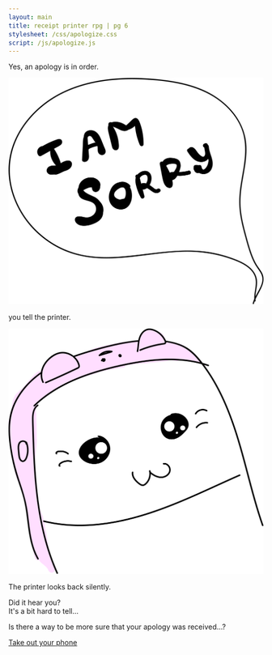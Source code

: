 ```yaml
---
layout: main
title: receipt printer rpg | pg 6
stylesheet: /css/apologize.css
script: /js/apologize.js
---
```



<div id="apology">

  <p id="inorder">Yes, an apology is in order.</p>
  <div id="bubblesorry">
    <p><img src="/images/sorry.png" /></p>
    <p  class="medtext">you tell the printer.</p>
  </div>
  <p>
    <img src="/images/rplistening.png" />
  </p>
  <p class="medtext">
    The printer looks back silently.
  </p>
  <p class="more-space">
    Did it hear you?<br>
    It's a bit hard to tell...
  </p>
  <p id="moresure">
    Is there a way to be more sure that your apology was received...?
    </p>

  <p id="option" class="choices"><a href="/apologize-pt-2" class="button-4">Take out your phone</a></p>


</div>